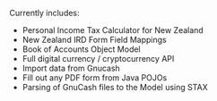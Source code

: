 Currently includes:

* Personal Income Tax Calculator for New Zealand
* New Zealand IRD Form Field Mappings
* Book of Accounts Object Model
* Full digital currency / cryptocurrency API
* Import data from Gnucash
* Fill out any PDF form from Java POJOs
* Parsing of GnuCash files to the Model using STAX
